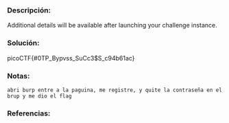 ### Descripción: 
Additional details will be available after launching your challenge instance.
### Solución:

picoCTF{#0TP_Bypvss_SuCc3$S_c94b61ac}
### Notas:
```shell
abri burp entre a la paguina, me registre, y quite la contraseña en el brup y me dio el flag
```
### Referencias: